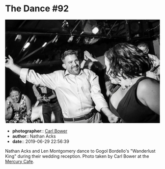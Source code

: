 # The Dance \#92

![Nathan Acks and Len Montgomery dance](assets/2019-06-29-set-4-the-dance-92.webp)

* **photographer**:: [Carl Bower](https://carlbowerphotos.com)  
* **author**:: Nathan Acks  
* **date**:: 2019-06-29 22:56:39

Nathan Acks and Len Montgomery dance to Gogol Bordello's "Wanderlust King" during their wedding reception. Photo taken by Carl Bower at the [Mercury Cafe](http://mercurycafe.com).
